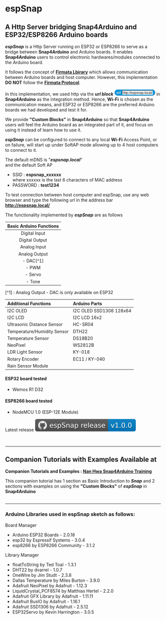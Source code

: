 # espSnap

## A Http Server bridging Snap4Arduino and ESP32/ESP8266 Arduino boards

**_espSnap_** is a Http Server running on ESP32 or ESP8266 to serve as a bridge between **Snap4Arduino** and Arduino boards. It enables **Snap4Arduino** users to control electronic hardwares/modules connected to the Arduino board.

It follows the concept of [**Firmata Lbirary**](https://docs.arduino.cc/retired/hacking/software/FirmataLibrary/) which allows communication between Arduino boards and host computer. However, this implementation **DO NOT** follow the [**Firmata Protocol**](https://github.com/firmata/protocol).

In this implementation, we used http via the **_url block_** ![**url**](assets/images/url_block_espsnap_local_h20.png) in **Snap4Arduino** as the integration method. Hence, **Wi-Fi** is chosen as the communication means, and ESP32 or ESP8266 are the preferred Arduino boards we had developed and test it for.

We provide **"Custom Blocks"** in **Snap4Arduino** so that **Snap4Arduino** users will feel the Arduino board as an integrated part of it, and focus on using it instead of learn how to use it.

**_espSnap_** can be configured to connect to any local **Wi-Fi** Access Point, or on failure, will start up under SoftAP mode allowing up to 4 host computers to connect to it.

The default mDNS is "**_espsnap.local_**"<BR>
and the default Soft AP<BR>
- SSID : **espsnap_xxxxxx** <BR>
    where xxxxxx is the last 6 characters of MAC address<BR>
- PASSWORD : **test1234**<BR>

To test connection between host computer and espSnap, use any web browser and type the following url in the address bar<BR>
**http://espsnap.local/**

The functionality implemented by **_espSnap_** are as follows


| Basic Arduino Functions  |
|:------------------------:|
| Digital Input            |
| Digital Output           |
| Analog Input             |
| Analog Output            |
|   - DAC[^1]             |
|   - PWM                  |
|   - Servo                |
|   - Tone                 |

[^1] : Analog Output - DAC is only available on ESP32


| Additional Functions        | Arduino Parts            |
|:----------------------------|:------------------------|
| I2C OLED                    | I2C OLED SSD1306 128x64 |
| I2C LCD                     | I2C LCD 16x2            |
| Ultrasonic Distance Sensor  | HC-SR04                 |
| Temperature/Humidity Sensor | DTH22                   |
| Temperature Sensor          | DS18B20                 |
| NeoPixel                    | WS2812B                 |
| LDR Light Sensor            | KY-018                  |
| Rotary Encoder              | EC11 / KY-040           |
| Rain Sensor Module          |                         |



#### ESP32 board tested
 - Wemos R1 D32


#### ESP8266 board tested
 - NodeMCU 1.0 (ESP-12E Module)


Latest release [![espSnap release-v1.0.0](/assets/images/github_espSnap_release-1.0.0.svg)](https://github.com/tomoto-my/espsnap/releases/latest/)


<BR>

---
## Companion Tutorials with Examples Available at

**Companion Tutorials and Examples : [Nan Hwa Snap4Arduino Training](https://github.com/tomoto-my/nanhwasnap4arduinotraining/)**

This companion tutorial has 1 section as Basic Introduction to **_Snap_** and 2 sections with examples on using the **"Custom Blocks"** of **_espSnap_** in **Snap4Arduino**
<BR>
<BR>

---

### Arduino Libraries used in espSnap sketch as follows:
Board Manager
- Arduino ESP32 Boards - 2.0.18
- esp32 by Espressif Systems - 3.0.4
- esp8266 by ESP8266 Community - 3.1.2

Library Manager
- floatToString by Ted Toal - 1.3.1
- DHT22 by dvarrel - 1.0.7
- OneWire by Jim Studt - 2.3.8
- Dallas Temperature by Miles Burton - 3.9.0
- Adafruit NeoPixel by Adafruit - 1.12.3
- LiquidCrystal_PCF8574 by Matthias Hertel - 2.2.0
- Adafruit GFX Library by Adafruit - 1.11.11
- Adafruit BusIO by Adafruit - 1.16.1
- Adafruit SSD1306 by Adafruit - 2.5.12
- ESP32Servo by Kevin Harrington - 3.0.5



